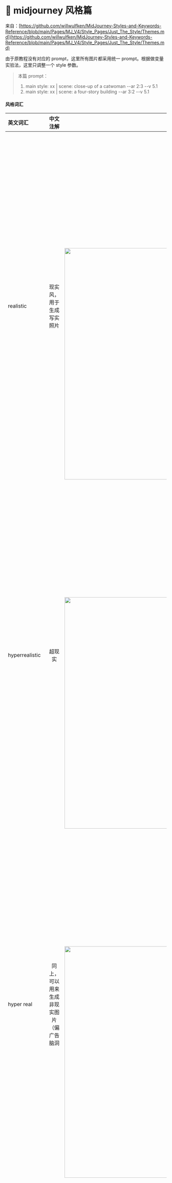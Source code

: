 # 👘 midjourney 风格篇

来自：[https://github.com/willwulfken/MidJourney-Styles-and-Keywords-Reference/blob/main/Pages/MJ_V4/Style_Pages/Just_The_Style/Themes.md](https://github.com/willwulfken/MidJourney-Styles-and-Keywords-Reference/blob/main/Pages/MJ_V4/Style_Pages/Just_The_Style/Themes.md)

由于原教程没有对应的 prompt，这里所有图片都采用统一 prompt。根据做变量实验法，这里只调整一个 style 参数。

> 本篇 prompt：
> 1. main style: xx | scene: close-up of a catwoman --ar 2:3 --v 5.1
> 2. main style: xx | scene: a four-story building --ar 3:2 --v 5.1

#### 风格词汇

|英文词汇|中文注解|示例|
|:--|:--:|--:|
|realistic|现实风，用于生成写实照片|<img src="https://github.com/whatis-geb/operation/assets/38887077/e9ef52b1-034f-446d-8d2c-87baf96fdfca" width = "360"/> <img src="https://github.com/whatis-geb/operation/assets/38887077/c27bd199-b7ae-409c-8307-306066ea6af0" width = "720"/>|
|hyperrealistic|超现实|<img src="https://github.com/whatis-geb/operation/assets/38887077/d5666ce3-c2a2-4c1b-b656-df4f6ea4c7c1" width = "360"/> <img src="https://github.com/whatis-geb/operation/assets/38887077/3179912c-48fb-452e-afdd-b79e96c0af4e" width = "720"/>|
|hyper real|同上，可以用来生成非现实图片（偏广告脑洞|<img src="https://github.com/whatis-geb/operation/assets/38887077/3b381f61-97af-4221-afca-42e77693d78d" width = "360"/> <img src="https://github.com/whatis-geb/operation/assets/38887077/d1b5a449-e595-4057-8907-a3954b93d1ee" width = "720"/>|
|photorealistic|照片般逼真的|<img src="https://github.com/whatis-geb/operation/assets/38887077/4d82ba53-0253-4338-b5ae-6b418a2484cc" width = "360"/> <img src="https://github.com/whatis-geb/operation/assets/38887077/c51c5c66-baef-4705-854d-8e1977c0850b" width = "720"/>|
|photorealism|照片写实主义|<img src="https://github.com/whatis-geb/operation/assets/38887077/823a3f96-fe98-4a88-9d96-157d3c208a56" width = "360"/> <img src="https://github.com/whatis-geb/operation/assets/38887077/3735c832-0b9a-4a9f-8739-1587ff59296f" width = "720"/>|
|realism|写实主义|<img src="https://github.com/whatis-geb/operation/assets/38887077/2ced0fe8-1273-40bb-aef6-23ac37000c18" width = "360"/> <img src="https://github.com/whatis-geb/operation/assets/38887077/85117133-60ed-45e2-bd48-1a9e3479081e" width = "720"/>|
|magic realism|魔幻现实主义|<img src="https://github.com/whatis-geb/operation/assets/38887077/4c7d041f-bf89-4bf7-8578-95782517d383" width = "360"/> <img src="https://github.com/whatis-geb/operation/assets/38887077/d8d37b7b-3bea-456f-878a-9e2d5dda1a60" width = "720"/>|
|fantastic realism|奇幻现实主义|<img src="https://github.com/whatis-geb/operation/assets/38887077/4f82c65b-527b-4faf-94cf-ee07a9e8ab83" width = "360"/> <img src="https://github.com/whatis-geb/operation/assets/38887077/12be3568-aa09-4264-bc2e-cb4e80b72a1c" width = "720"/>|
|classical realism|古典现实主义，可用来生成复古图片|<img src="https://github.com/whatis-geb/operation/assets/38887077/8367f3e9-ec24-46bd-8f94-8379003b6014" width = "360"/> <img src="https://github.com/whatis-geb/operation/assets/38887077/e0beae46-bbc1-4c69-8298-3e8a809a6a21" width = "720"/>|
|new realism|新现实主义|<img src="https://github.com/whatis-geb/operation/assets/38887077/358b2c2d-ea68-4bcd-b752-defc24db6aa2" width = "360"/> <img src="https://github.com/whatis-geb/operation/assets/38887077/8bb17c4b-f38e-47e6-89bc-4f23c1a9d143" width = "720"/>|
|contemporary realism|当代现实主义|<img src="https://github.com/whatis-geb/operation/assets/38887077/9cb18ac4-7b8a-4f1d-8a80-992e1c34a0a6" width = "360"/> <img src="https://github.com/whatis-geb/operation/assets/38887077/cfb9b9dc-b753-4f0b-8c0d-b534ca993c62" width = "720"/>|
|surreal|超现实|<img src="https://github.com/whatis-geb/operation/assets/38887077/393fb365-d4d9-46bc-a0ea-4a407a62e899" width = "360"/> <img src="https://github.com/whatis-geb/operation/assets/38887077/9ed9db94-8125-4661-87e0-e3bedaf97180" width = "720"/>|
|surrealism|超现实主义|<img src="https://github.com/whatis-geb/operation/assets/38887077/56dcb49c-7337-4ac2-a7cc-bdebf8e87679" width = "360"/> <img src="https://github.com/whatis-geb/operation/assets/38887077/05640efb-35ec-4446-ae90-70d49651ea95" width = "720"/>|
|unrealistic|非现实|<img src="https://github.com/whatis-geb/operation/assets/38887077/63604ce3-2a31-45dc-b3b0-6ca0514ea73b" width = "360"/> <img src="https://github.com/whatis-geb/operation/assets/38887077/bf352226-cddf-408e-8ff9-0cb3c4dfbc9f" width = "720"/>|
|non-fiction|非小说|<img src="https://github.com/whatis-geb/operation/assets/38887077/0b2d09f9-3550-4e38-9f2b-f0760bfe338d" width = "360"/> <img src="https://github.com/whatis-geb/operation/assets/38887077/582bf4ef-33fc-43ab-93d6-50a14b3e31a9" width = "720"/>|
|fiction|虚构的|<img src="https://github.com/whatis-geb/operation/assets/38887077/31c25599-642d-4264-954f-5302d65a7b6c" width = "360"/> <img src="https://github.com/whatis-geb/operation/assets/38887077/a4bb3a84-fc5e-4502-bd8f-88f9655c6796" width = "720"/>|
|science fiction|科幻|<img src="https://github.com/whatis-geb/operation/assets/38887077/5fe3ee43-8d43-4033-b528-aa6fe1e588cc" width = "360"/> <img src="https://github.com/whatis-geb/operation/assets/38887077/08205cb0-9f24-495b-aabf-4675584e69fd" width = "720"/>|
|imagined|想象、虚构的|<img src="https://github.com/whatis-geb/operation/assets/38887077/53c25cc5-9937-4f21-97e7-630e9bf74f99" width = "360"/> <img src="https://github.com/whatis-geb/operation/assets/38887077/3bfbb964-7721-4340-9fb9-287f4079649a" width = "720"/>|
|imaginative|创新，有想象力的|<img src="https://github.com/whatis-geb/operation/assets/38887077/65e2da57-6648-4e9a-a85b-3f7da1e35e9b" width = "360"/> <img src="https://github.com/whatis-geb/operation/assets/38887077/f011cf69-2fd3-4c87-9d33-e65529cb9402" width = "720"/>|
|imagination|想象力|<img src="https://github.com/whatis-geb/operation/assets/38887077/ea2fab77-e844-4585-a771-15e97599c056" width = "360"/> <img src="https://github.com/whatis-geb/operation/assets/38887077/a379ad7d-5cff-4a69-b8ba-3ba67294716b" width = "720"/>|
|dreamlike|梦幻|<img src="https://github.com/whatis-geb/operation/assets/38887077/a75dbf76-20cc-4436-bc8a-c889c84a1615" width = "360"/> <img src="https://github.com/whatis-geb/operation/assets/38887077/9eaaa290-a645-40b1-8c44-12beb02f58dc" width = "720"/>|
|dreamy|梦幻般的|<img src="https://github.com/whatis-geb/operation/assets/38887077/fcd161ed-81c7-4d71-b493-1cb401dd5620" width = "360"/> <img src="https://github.com/whatis-geb/operation/assets/38887077/919c8f7f-5510-43e4-85e5-e6fd89fccc78" width = "720"/>|
|fever-dream|奇妙经历，通常为不好的经历|<img src="https://github.com/whatis-geb/operation/assets/38887077/5a75d040-5bf2-4d80-a89a-5bd72024401f" width = "360"/> <img src="https://github.com/whatis-geb/operation/assets/38887077/21696573-ae63-4dc9-acb8-18cb9da0bdaa" width = "720"/>|
|dreampunk|梦幻朋克|<img src="https://github.com/whatis-geb/operation/assets/38887077/01057bf6-baa4-4f01-bbcc-373c5d196230" width = "360"/> <img src="https://github.com/whatis-geb/operation/assets/38887077/d06d5e11-e5e3-4409-9cfa-cf26fa439c13" width = "720"/>|
|daydreampunk|白日梦朋克|<img src="https://github.com/whatis-geb/operation/assets/38887077/e5bb8fe4-ebc1-483a-aa5f-c44221a872ed" width = "360"/> <img src="https://github.com/whatis-geb/operation/assets/38887077/4fd27528-2df1-44e9-8a9f-e8a2c25ad389" width = "720"/>|
|dreamcore|类似同上|<img src="https://github.com/whatis-geb/operation/assets/38887077/131be5b3-5855-4ca6-a0ae-e88d3ae3fa56" width = "360"/> <img src="https://github.com/whatis-geb/operation/assets/38887077/bd8611cb-a138-4d53-8789-11745faf8c50" width = "720"/>|
|weirdcore|怪诞|<img src="https://github.com/whatis-geb/operation/assets/38887077/571dae67-8feb-48f3-b363-cc71cc80d6d8" width = "360"/> <img src="https://github.com/whatis-geb/operation/assets/38887077/de6ebb7c-bebc-49ce-aa2d-8ce211810bac" width = "720"/>|
|lucid|清晰|<img src="https://github.com/whatis-geb/operation/assets/38887077/5c4b5112-c6cf-47b6-852a-0ed30902be5d" width = "360"/> <img src="https://github.com/whatis-geb/operation/assets/38887077/69b16c82-bc64-4a24-9009-5fb36086d04e" width = "720"/>|
|ethereal|空灵，飘逸|<img src="https://github.com/whatis-geb/operation/assets/38887077/162f4d54-e4bc-49e9-8531-6b75eb65b752" width = "360"/> <img src="https://github.com/whatis-geb/operation/assets/38887077/86f69ac2-c1c2-42a0-bc15-e6997fbec559" width = "720"/>|
|ethereality|脱俗|<img src="https://github.com/whatis-geb/operation/assets/38887077/223ab15a-a026-400e-991c-0e5c9b396b62" width = "360"/> <img src="https://github.com/whatis-geb/operation/assets/38887077/a22bec9d-899c-40af-bd1e-f6844fd53407" width = "720"/>|
